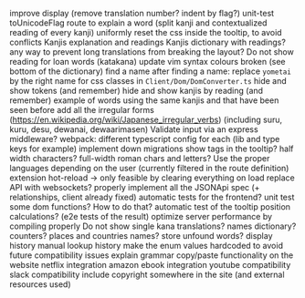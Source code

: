improve display (remove translation number? indent by flag?)
unit-test toUnicodeFlag
route to explain a word (split kanji and contextualized reading of every kanji)
uniformly reset the css inside the tooltip, to avoid conflicts
Kanjis explanation and readings
Kanjis dictionary with readings?
any way to prevent long translations from breaking the layout?
Do not show reading for loan words (katakana)
update vim syntax colours broken (see bottom of the dictionary)
find a name
after finding a name: replace `yometai` by the right name for css classes in `Client/Dom/DomConverter.ts`
hide and show tokens (and remember)
hide and show kanjis by reading (and remember)
example of words using the same kanjis and that have been seen before
add all the irregular forms (https://en.wikipedia.org/wiki/Japanese_irregular_verbs) (including suru, kuru, desu, dewanai, dewaarimasen)
Validate input via an express middleware?
webpack: different typescript config for each (lib and type keys for example)
implement down migrations
show tags in the tooltip?
half width characters? full-width roman chars and letters?
Use the proper languages depending on the user (currently filtered in the route definition)
extension hot-reload -> only feasible by clearing everything on load
replace API with websockets?
properly implement all the JSONApi spec (+ relationships, client already fixed)
automatic tests for the frontend? unit test some dom functions? How to do that?
automatic test of the tooltip position calculations? (e2e tests of the result)
optimize server performance by compiling properly
Do not show single kana translations?
names dictionary?
counters?
places and countries names?
store unfound words?
display history
manual lookup history
make the enum values hardcoded to avoid future compatibility issues
explain grammar
copy/paste functionality on the website
netflix integration
amazon ebook integration
youtube compatibility
slack compatibility
include copyright somewhere in the site (and external resources used)
